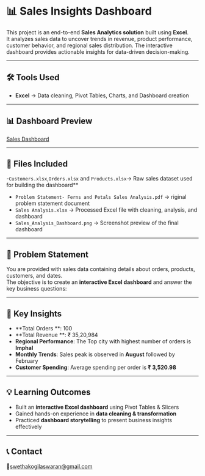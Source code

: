 # 📊 Sales Insights Dashboard  

This project is an end-to-end **Sales Analytics solution** built using **Excel**.  
It analyzes sales data to uncover trends in revenue, product performance, customer behavior, and regional sales distribution. The interactive dashboard provides actionable insights for data-driven decision-making.  

---

## 🛠️ Tools Used  
- **Excel** → Data cleaning, Pivot Tables, Charts, and Dashboard creation  

---

## 📊 Dashboard Preview  

[Sales Dashboard](Sales_Analysis_Dashboard.png)  


---

## 📁 Files Included  
-`Customers.xlsx`,`Orders.xlsx` and `Products.xlsx`→ Raw sales dataset used for building the dashboard** 
- `Problem Statement- Ferns and Petals Sales Analysis.pdf` → riginal problem statement document
- `Sales Analysis.xlsx` → Processed Excel file with cleaning, analysis, and dashboard 
- `Sales_Analysis_Dashboard.png` → Screenshot preview of the final dashboard
    
---

## 📌 Problem Statement  

You are provided with sales data containing details about orders, products, customers, and dates.  
The objective is to create an **interactive Excel dashboard** and answer the key business questions:  

---

## 📌 Key Insights  

- **Total Orders **: 100 
- **Total Revenue **: ₹ 35,20,984 
- **Regional Performance**: The Top city with highest number of orders is **Imphal**
- **Monthly Trends**: Sales peak is observed in **August** followed by February  
- **Customer Spending**: Average spending per order is **₹ 3,520.98** 

---

## 💡 Learning Outcomes  

- Built an **interactive Excel dashboard** using Pivot Tables & Slicers  
- Gained hands-on experience in **data cleaning & transformation**  
- Practiced **dashboard storytelling** to present business insights effectively  

---


## 📞 Contact  

📧swethakogilaswaran@gmail.com
